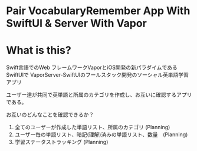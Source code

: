 # Pair VocabularyRemember App With SwiftUI & Server With Vapor

# What is this?
Swift言語でのWeb フレームワークVaporとiOS開発の新パラダイムであるSwiftUIで
VaporServer-SwiftUIのフールスタック開発のソーシャル英単語学習アプリ

ユーザー達が共同で英単語と所属のカテゴリを作成し、お互いに確認するアプリである。

お互いのどんなことを確認できるか？
1. 全てのユーザーが作成した単語リスト、所属のカテゴリ (Planning)
2. ユーザー毎の単語リスト、暗記(理解)済みの単語リスト、数量　(Planning)
3. 学習ステータストラッキング (Planning)
